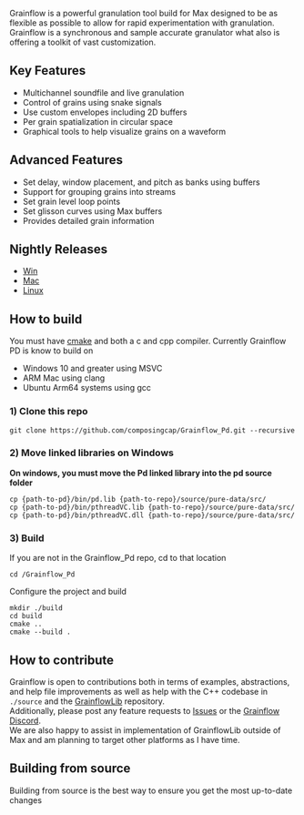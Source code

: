 Grainflow is a powerful granulation tool build for Max designed to be as flexible as possible to allow for rapid experimentation with granulation. Grainflow is a synchronous and sample accurate granulator what also is offering a toolkit of vast customization. 


## Key Features
- Multichannel soundfile and live granulation
- Control of grains using snake signals
- Use custom envelopes including 2D buffers
- Per grain spatialization in circular space
- Graphical tools to help visualize grains on a waveform
  
## Advanced Features 
- Set delay, window placement, and pitch as banks using buffers
- Support for grouping grains into streams
- Set grain level loop points 
- Set glisson curves using Max buffers 
- Provides detailed grain information 

## Nightly Releases
- [Win](https://nightly.link/composingcap/Grainflow_Pd/workflows/cmake-multi-platform/master/Grainflow-windows-latest.zip)
- [Mac](https://nightly.link/composingcap/Grainflow_Pd/workflows/cmake-multi-platform/master/Grainflow-macos-latest.zip)
- [Linux](https://nightly.link/composingcap/Grainflow_Pd/workflows/cmake-multi-platform/master/Grainflow-ubuntu-latest.zip)

## How to build

You must have [cmake](https://cmake.org/) and both a c and cpp compiler.
Currently Grainflow PD is know to build on
- Windows 10 and greater using MSVC
- ARM Mac using clang
- Ubuntu Arm64 systems using gcc

### 1) Clone this repo 
```
git clone https://github.com/composingcap/Grainflow_Pd.git --recursive 
```
### 2) Move linked libraries on Windows
**On windows, you must move the Pd linked library into the pd source folder** 
``` 
cp {path-to-pd}/bin/pd.lib {path-to-repo}/source/pure-data/src/
cp {path-to-pd}/bin/pthreadVC.lib {path-to-repo}/source/pure-data/src/
cp {path-to-pd}/bin/pthreadVC.dll {path-to-repo}/source/pure-data/src/
```
### 3) Build
If you are not in the Grainflow_Pd repo, cd to that location
```
cd /Grainflow_Pd
```
Configure the project and build
```
mkdir ./build
cd build
cmake ..
cmake --build .
```

## How to contribute
Grainflow is open to contributions both in terms of examples, abstractions, and help file improvements as well as help with the C++ codebase in `./source` and the [GrainflowLib](https://github.com/composingcap/GrainflowLib) repository. \
Additionally, please post any feature requests to [Issues](https://github.com/composingcap/Grainflow_pd/issues) or the [Grainflow Discord](https://discord.gg/8RUUUvjVgK). \
We are also happy to assist in implementation of GrainflowLib outside of Max and am planning to target other platforms as I have time. 
## Building from source
Building from source is the best way to ensure you get the most up-to-date changes


